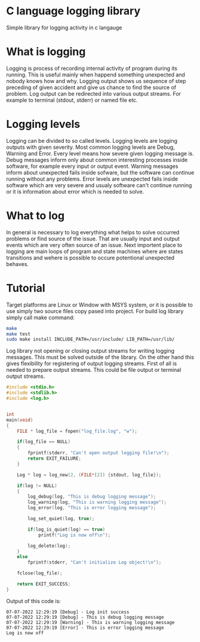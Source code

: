 # C language logging library

Simple library for logging activity in c langauge 

# What is logging
Logging is process of recording internal activity of program during its running. This is useful mainly when happend something unexpected and nobody knows how and why. Logging output shows us sequence of step preceding of given accident and give us chance to find the source of problem. Log output can be redirected into various output streams. For example to terminal (stdout, stderr) or named file etc.

# Logging levels
Logging can be divided to so called levels. Logging levels are logging outputs with given severity. Most common logging levels are Debug, Warning and Error. Every level means how severe given logging message is. Debug messages inform only about common interesting processes inside software, for example every input or output event. Warning messages inform about unexpected fails inside sofware, but the software can continue running without any problems. Error levels are unexpected fails inside software which are very severe and usualy software can't continue running or it is information about error which is needed to solve. 

# What to log
In general is necessary to log everything what helps to solve occurred problems or find source of the issue. That are usually input and output events which are very often source of an issue. Next importent place to logging are main loops of program and state machines where are states transitions and wehere is possible to occure potentional unexpected behaves. 

# Tutorial
Target platforms are Linux or Window with MSYS system, or it is possible to use simply two source files copy pased into project. For build log library simply call make command:
```sh
make
make test
sudo make install INCLUDE_PATH=/usr/include/ LIB_PATH=/usr/lib/
```
Log library not opening or closing output streams for writing logging messages. This must be solved outside of the library. On the other hand this gives flexibility for registering of output logging streams. First of all is needed to prepare output streams. This could be file output or terminal output streams. 
```c
#include <stdio.h>
#include <stdlib.h>
#include <log.h>


int
main(void)
{
    FILE * log_file = fopen("log_file.log", "w");

    if(log_file == NULL)
    {
        fprintf(stderr, "Can't open output logging file!\n");
        return EXIT_FAILURE;
    }

    Log * log = log_new(2, (FILE*[2]) {stdout, log_file});

    if(log != NULL)
    {
        log_debug(log, "This is debug logging message");
        log_warning(log, "This is warning logging message");
        log_error(log, "This is error logging message");

        log_set_quiet(log, true);

        if(log_is_quiet(log) == true)
            printf("Log is now off\n");

        log_delete(log);
    }
    else
        fprintf(stderr, "Can't initialize Log object!\n");

    fclose(log_file);

    return EXIT_SUCCESS;
}
```

Output of this code is:

```
07-07-2022 12:29:19 [Debug] - Log init success
07-07-2022 12:29:19 [Debug] - This is debug logging message
07-07-2022 12:29:19 [Warning] - This is warning logging message
07-07-2022 12:29:19 [Error] - This is error logging message
Log is now off
```
